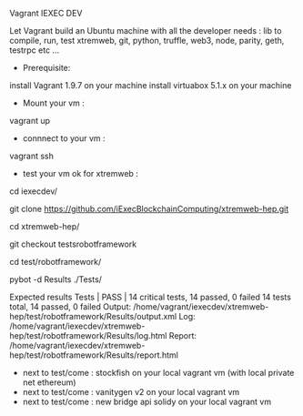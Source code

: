 
Vagrant IEXEC DEV 


Let Vagrant build an Ubuntu machine with all the developer needs :
lib to compile, run, test xtremweb, git, python, truffle, web3, node, parity, geth, testrpc etc ...

* Prerequisite:

install Vagrant 1.9.7 on your machine 
install virtuabox 5.1.x on your machine 

* Mount your vm :

vagrant up

* connnect to your vm  :

vagrant ssh

* test your vm ok for xtremweb :

cd iexecdev/

git clone https://github.com/iExecBlockchainComputing/xtremweb-hep.git

cd xtremweb-hep/

git checkout testsrobotframework

cd test/robotframework/

pybot -d Results ./Tests/


Expected results 
Tests                                                                 | PASS |
14 critical tests, 14 passed, 0 failed
14 tests total, 14 passed, 0 failed
Output:  /home/vagrant/iexecdev/xtremweb-hep/test/robotframework/Results/output.xml
Log:     /home/vagrant/iexecdev/xtremweb-hep/test/robotframework/Results/log.html
Report:  /home/vagrant/iexecdev/xtremweb-hep/test/robotframework/Results/report.html

* next to test/come : stockfish on your local vagrant vm (with local private net ethereum)
* next to test/come : vanitygen v2 on your local vagrant vm
* next to test/come : new bridge api solidy on your local vagrant vm
